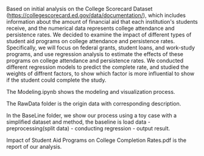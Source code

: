 Based on initial analysis on the College Scorecard Dataset (https://collegescorecard.ed.gov/data/documentation/), which includes information about the amount of financial aid that each institution's students receive, and the numerical data represents college attendance and persistence rates. We decided to examine the impact of different types of student aid programs on college attendance and persistence rates. Specifically, we will focus on federal grants, student loans, and work-study programs, and use regression analysis to estimate the effects of these programs on college attendance and persistence rates. We conducted different regression models to predict the complete rate, and studied the weights of diffrent factors, to show which factor is more influential to show if the student could complete the study.

The Modeling.ipynb shows the modeling and visualization process.

The RawData folder is the origin data with corresponding description.

In the BaseLine folder, we show our process using a toy case with a simplified dataset and method, the baseline is load data - preprocessing(split data) - conducting regression - output result.

Impact of Student Aid Programs on College Completion Rates.pdf is the report of our analysis.
